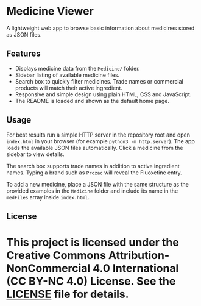 # Medicine Viewer

A lightweight web app to browse basic information about medicines stored as JSON files.

## Features
- Displays medicine data from the `Medicine/` folder.
- Sidebar listing of available medicine files.
- Search box to quickly filter medicines. Trade names or commercial products
  will match their active ingredient.
- Responsive and simple design using plain HTML, CSS and JavaScript.
- The README is loaded and shown as the default home page.

## Usage
For best results run a simple HTTP server in the repository root and open `index.html` in your browser (for example `python3 -m http.server`). The app loads the available JSON files automatically. Click a medicine from the sidebar to view details.

The search box supports trade names in addition to active ingredient names. Typing a brand such as `Prozac` will reveal the Fluoxetine entry.

To add a new medicine, place a JSON file with the same structure as the provided examples in the `Medicine` folder and include its name in the `medFiles` array inside `index.html`.

## License
This project is licensed under the **Creative Commons Attribution-NonCommercial 4.0 International** (CC BY-NC 4.0) License.  See the [LICENSE](LICENSE) file for details.
=======